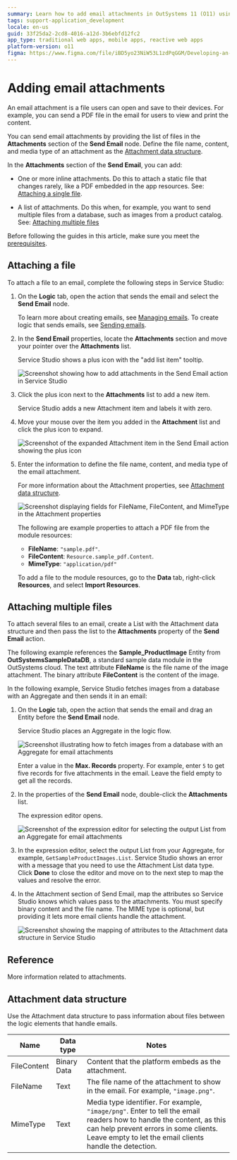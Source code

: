 ```yaml
---
summary: Learn how to add email attachments in OutSystems 11 (O11) using the Send Email node in Service Studio.
tags: support-application_development
locale: en-us
guid: 33f25da2-2cd8-4016-a12d-3b6ebfd12fc2
app_type: traditional web apps, mobile apps, reactive web apps
platform-version: o11
figma: https://www.figma.com/file/iBD5yo23NiW53L1zdPqGGM/Developing-an-Application?type=design&node-id=1062%3A13342&mode=design&t=GF97AOUqsRf9tsAh-1
---
```


# Adding email attachments

An email attachment is a file users can open and save to their devices. For example, you can send a PDF file in the email for users to view and print the content.

You can send email attachments by providing the list of files in the **Attachments** section of the **Send Email** node. Define the file name, content, and media type of an attachment as the [Attachment data structure](#attachment-data-structure).

In the **Attachments** section of the **Send Email**, you can add:

* One or more inline attachments. Do this to attach a static file that changes rarely, like a PDF embedded in the app resources. See: [Attaching a single file](#attaching-a-single-static-file).

* A list of attachments. Do this when, for example, you want to send multiple files from a database, such as images from a product catalog. See: [Attaching multiple files](#attaching-multiple-files)

<div class="info" markdown="1">

Before following the guides in this article, make sure you meet the [prerequisites](intro.md#prerequisites).

</div>

## Attaching a file

To attach a file to an email, complete the following steps in Service Studio:

1. On the **Logic** tab, open the action that sends the email and select the **Send Email** node. 

    <div class="info" markdown="1">

    To learn more about creating emails, see [Managing emails](managing.md). To create logic that sends emails, see [Sending emails](sending.md).

    </div>

1. In the **Send Email** properties, locate the **Attachments** section and move your pointer over the **Attachments** list. 

    Service Studio shows a plus icon with the "add list item" tooltip.

    ![Screenshot showing how to add attachments in the Send Email action in Service Studio](images/email-attachment-inline-ss.png "Adding Attachments in the Send Email Action")

1. Click the plus icon next to the **Attachments** list to add a new item.

    Service Studio adds a new Attachment item and labels it with zero.

1. Move your mouse over the item you added in the **Attachment** list and click the plus icon to expand.

    ![Screenshot of the expanded Attachment item in the Send Email action showing the plus icon](images/email-attachment-add-list-ss.png "Attachment Properties Interface")

1. Enter the information to define the file name, content, and media type of the email attachment.

    For more information about the Attachment properties, see [Attachment data structure](#attachment-data-structure).
    
    ![Screenshot displaying fields for FileName, FileContent, and MimeType in the Attachment properties](images/email-attachment-properties.png "Defining Attachment Properties")

    The following are example properties to attach a PDF file from the module resources:

    * **FileName**: `"sample.pdf"`.
    * **FileContent**: `Resource.sample_pdf.Content`.
    * **MimeType**: `"application/pdf"`

    <div class="info" markdown="1">

    To add a file to the module resources, go to the **Data** tab, right-click **Resources**, and select **Import Resources**. 

    </div>


## Attaching multiple files

To attach several files to an email, create a List with the Attachment data structure and then pass the list to the **Attachments** property of the **Send Email** action.

<div class="info" markdown="1">

The following example references the **Sample_ProductImage** Entity from **OutSystemsSampleDataDB**, a standard sample data module in the OutSystems cloud. The text attribute **FileName** is the file name of the image attachment. The binary attribute **FileContent** is the content of the image.   

</div>

In the following example, Service Studio fetches images from a database with an Aggregate and then sends it in an email:

1. On the **Logic** tab, open the action that sends the email and drag an Entity before the **Send Email** node.

    Service Studio places an Aggregate in the logic flow.

    ![Screenshot illustrating how to fetch images from a database with an Aggregate for email attachments](images/email-attachment-getting-from-database.png "Getting Data from Database for Email Attachments")

    <div class="info" markdown="1">

    Enter a value in the **Max. Records** property. For example, enter `5` to get five records for five attachments in the email. Leave the field empty to get all the records.

    </div>

1. In the properties of the **Send Email** node, double-click the **Attachments** list.

    The expression editor opens.

    ![Screenshot of the expression editor for selecting the output List from an Aggregate for email attachments](images/email-attachments-list.png "Email Attachments List Expression Editor")

1. In the expression editor, select the output List from your Aggregate, for example, `GetSampleProductImages.List`. Service Studio shows an error with a message that you need to use the Attachment List data type. Click **Done** to close the editor and move on to the next step to map the values and resolve the error.

1. In the Attachment section of Send Email, map the attributes so Service Studio knows which values pass to the attachments. You must specify binary content and the file name. The MIME type is optional, but providing it lets more email clients handle the attachment.

    ![Screenshot showing the mapping of attributes to the Attachment data structure in Service Studio](images/email-attachment-mapping.png "Mapping Values to the Attachment Data Structure")


## Reference

More information related to attachments.

## Attachment data structure

Use the Attachment data structure to pass information about files between the logic elements that handle emails.

| Name        | Data type   | Notes                                                                                                    |
| ----------- | ----------- | -------------------------------------------------------------------------------------------------------- |
| FileContent | Binary Data | Content that the platform embeds as the attachment.                                                      |
| FileName    | Text        | The file name of the attachment to show in the email. For example, `"image.png"`.                        |
| MimeType    | Text        | Media type identifier. For example, `"image/png"`. Enter to tell the email readers how to handle the content, as this can help prevent errors in some clients. Leave empty to let the email clients handle the detection. |
